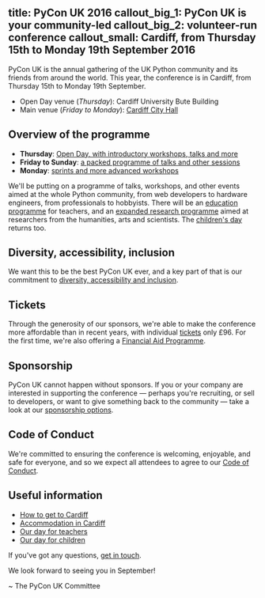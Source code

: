 title: PyCon UK 2016
callout_big_1: PyCon UK is your community-led
callout_big_2: volunteer-run conference
callout_small: Cardiff, from Thursday 15th to Monday 19th September 2016
---

PyCon UK is the annual gathering of the UK Python community and its friends
from around the world. This year, the conference is in Cardiff, from Thursday
15th to Monday 19th September.

* Open Day venue (*Thursday*): Cardiff University Bute Building
* Main venue (*Friday to Monday*): [Cardiff City Hall](http://www.cardiffcityhall.com/)

## Overview of the programme

* **Thursday**: [Open Day, with introductory workshops, talks and more](/open-day/)
* **Friday to Sunday**: [a packed programme of talks and other sessions](/programme/)
* **Monday**: [sprints and more advanced workshops](/code-day/)

We'll be putting on a programme of talks, workshops, and other events aimed at
the whole Python community, from web developers to hardware engineers, from
professionals to hobbyists.  There will be an [education programme](/teachers/)
for teachers, and an [expanded research programme](/research/) aimed at
researchers from the humanities, arts and scientists.  The [children's
day](/children/) returns too.

## Diversity, accessibility, inclusion

We want this to be the best PyCon UK ever, and a key part of that is our commitment to [diversity, accessibility and
inclusion](/diversity-accessibility-inclusion/).

## Tickets

Through the generosity of our sponsors, we're able to make the conference more
affordable than in recent years, with individual [tickets](/tickets/) only £96.
For the first time, we're also offering a [Financial Aid
Programme](/financial-aid/).

## Sponsorship

PyCon UK cannot happen without sponsors.  If you or your company are interested
in supporting the conference — perhaps you're recruiting, or sell to
developers, or want to give something back to the community — take a look at
our [sponsorship options](/sponsorship/).

## Code of Conduct

We're committed to ensuring the conference is welcoming, enjoyable, and safe
for everyone, and so we expect all attendees to agree to our [Code of
Conduct](/code-of-conduct/).

## Useful information

* [How to get to Cardiff](/venue/)
* [Accommodation in Cardiff](/accommodation/)
* [Our day for teachers](/teachers/)
* [Our day for children](/children/)


If you've got any questions, [get in touch](/contact/).

We look forward to seeing you in September!

~ The PyCon UK Committee
